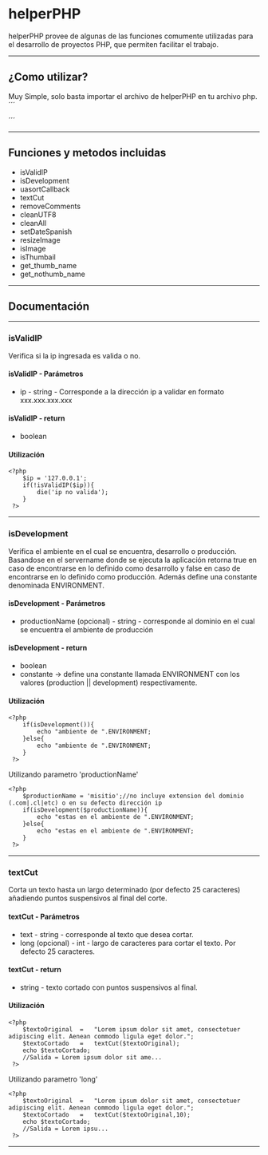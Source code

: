 # helperPHP
helperPHP provee de algunas de las funciones comumente utilizadas para el desarrollo de proyectos PHP, que permiten facilitar el trabajo.

***
## ¿Como utilizar?
Muy Simple, solo basta importar el archivo de helperPHP en tu archivo php.
´´´
<?php include('helperPHP.php');?>
´´´

***
## Funciones y metodos incluidas
+ isValidIP
+ isDevelopment
+ uasortCallback
+ textCut
+ removeComments
+ cleanUTF8
+ cleanAll
+ setDateSpanish
+ resizeImage
+ isImage
+ isThumbail
+ get_thumb_name
+ get_nothumb_name

***
## Documentación
***
### isValidIP
Verifica si la ip ingresada es valida o no.

#### isValidIP - Parámetros
+ ip - string - Corresponde a la dirección ip a validar en formato xxx.xxx.xxx.xxx

#### isValidIP - return
+ boolean

#### Utilización
```
<?php 
	$ip = '127.0.0.1';
	if(!isValidIP($ip)){
		die('ip no valida');
	}
 ?>
```
***
### isDevelopment
Verifica el ambiente en el cual se encuentra, desarrollo o producción. Basandose en el servername donde se ejecuta la aplicación retorna true en caso de encontrarse en lo definido como desarrollo y false en caso de encontrarse en lo definido como producción. Además define una constante denominada ENVIRONMENT.

#### isDevelopment - Parámetros
+ productionName (opcional) - string - corresponde al dominio en el cual se encuentra el ambiente de producción

#### isDevelopment - return
+ boolean
+ constante -> define una constante llamada ENVIRONMENT con los valores (production || development) respectivamente.

#### Utilización
```
<?php 
	if(isDevelopment()){
		echo "ambiente de ".ENVIRONMENT;
	}else{
		echo "ambiente de ".ENVIRONMENT;
	}
 ?>
```
Utilizando parametro 'productionName'
```
<?php 
	$productionName = 'misitio';//no incluye extension del dominio (.com|.cl|etc) o en su defecto dirección ip
	if(isDevelopment($productionName)){
		echo "estas en el ambiente de ".ENVIRONMENT;
	}else{
		echo "estas en el ambiente de ".ENVIRONMENT;
	}
 ?>
```
***
### textCut
Corta un texto hasta un largo determinado (por defecto 25 caracteres) añadiendo puntos suspensivos al final del corte.

#### textCut - Parámetros
+ text - string - corresponde al texto que desea cortar.
+ long (opcional) - int - largo de caracteres para cortar el texto. Por defecto 25 caracteres.

#### textCut - return
+ string - texto cortado con puntos suspensivos al final.

#### Utilización
```
<?php 
	$textoOriginal	=	"Lorem ipsum dolor sit amet, consectetuer adipiscing elit. Aenean commodo ligula eget dolor.";
	$textoCortado	=	textCut($textoOriginal);
	echo $textoCortado;
	//Salida = Lorem ipsum dolor sit ame...
 ?>
```
Utilizando parametro 'long'
```
<?php 
	$textoOriginal	=	"Lorem ipsum dolor sit amet, consectetuer adipiscing elit. Aenean commodo ligula eget dolor.";
	$textoCortado	=	textCut($textoOriginal,10);
	echo $textoCortado;
	//Salida = Lorem ipsu...
 ?>
```
***